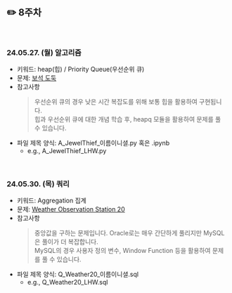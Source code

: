## ✏️ 8주차

</br>

### 24.05.27. (월) 알고리즘
- 키워드: heap(힙) / Priority Queue(우선순위 큐)
- 문제: [보석 도둑](https://www.acmicpc.net/problem/1202)
- 참고사항
  > 우선순위 큐의 경우 낮은 시간 복잡도를 위해 보통 힙을 활용하여 구현됩니다.   
  > 힙과 우선순위 큐에 대한 개념 학습 후, heapq 모듈을 활용하여 문제를 풀 수 있습니다.
- 파일 제목 양식: A_JewelThief_이름이니셜.py 혹은 .ipynb
  - e.g., A_JewelThief_LHW.py


</br>

### 24.05.30. (목) 쿼리
- 키워드: Aggregation 집계
- 문제: [Weather Observation Station 20](https://www.hackerrank.com/challenges/weather-observation-station-20/problem?isFullScreen=true)
- 참고사항
  > 중앙값을 구하는 문제입니다. Oracle로는 매우 간단하게 풀리지만 MySQL은 풀이가 더 복잡합니다.   
  > MySQL의 경우 사용자 정의 변수, Window Function 등을 활용하여 문제를 풀 수 있습니다.
- 파일 제목 양식: Q_Weather20_이름이니셜.sql
  - e.g., Q_Weather20_LHW.sql

</br>
